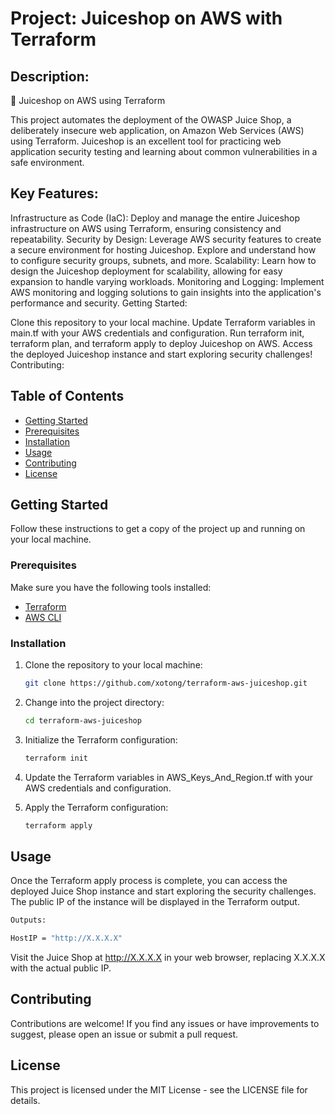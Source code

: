# Project: Juiceshop on AWS with Terraform

## Description:

🍹 Juiceshop on AWS using Terraform

This project automates the deployment of the OWASP Juice Shop, a deliberately insecure web application, on Amazon Web Services (AWS) using Terraform. Juiceshop is an excellent tool for practicing web application security testing and learning about common vulnerabilities in a safe environment.

## Key Features:

Infrastructure as Code (IaC): Deploy and manage the entire Juiceshop infrastructure on AWS using Terraform, ensuring consistency and repeatability.
Security by Design: Leverage AWS security features to create a secure environment for hosting Juiceshop. Explore and understand how to configure security groups, subnets, and more.
Scalability: Learn how to design the Juiceshop deployment for scalability, allowing for easy expansion to handle varying workloads.
Monitoring and Logging: Implement AWS monitoring and logging solutions to gain insights into the application's performance and security.
Getting Started:

Clone this repository to your local machine.
Update Terraform variables in main.tf with your AWS credentials and configuration.
Run terraform init, terraform plan, and terraform apply to deploy Juiceshop on AWS.
Access the deployed Juiceshop instance and start exploring security challenges!
Contributing:


## Table of Contents

- [Getting Started](#getting-started)
- [Prerequisites](#prerequisites)
- [Installation](#installation)
- [Usage](#usage)
- [Contributing](#contributing)
- [License](#license)

## Getting Started

Follow these instructions to get a copy of the project up and running on your local machine.

### Prerequisites

Make sure you have the following tools installed:

- [Terraform](https://www.terraform.io/)
- [AWS CLI](https://aws.amazon.com/cli/)

### Installation

1. Clone the repository to your local machine:

   ```bash
   git clone https://github.com/xotong/terraform-aws-juiceshop.git

2. Change into the project directory:
   ```bash
   cd terraform-aws-juiceshop

3. Initialize the Terraform configuration:
   ```bash
   terraform init

4. Update the Terraform variables in AWS_Keys_And_Region.tf with your AWS credentials and configuration.

5. Apply the Terraform configuration:
   ```bash
   terraform apply
   
## Usage

Once the Terraform apply process is complete, you can access the deployed Juice Shop instance and start exploring the security challenges. The public IP of the instance will be displayed in the Terraform output.

   ```bash
   Outputs:

   HostIP = "http://X.X.X.X"
   ```

Visit the Juice Shop at http://X.X.X.X in your web browser, replacing X.X.X.X with the actual public IP.

## Contributing

Contributions are welcome! If you find any issues or have improvements to suggest, please open an issue or submit a pull request.

## License

This project is licensed under the MIT License - see the LICENSE file for details.
